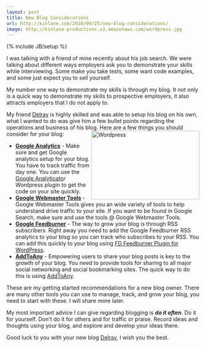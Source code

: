```yaml
---
layout: post
title: New Blog Considerations
url: http://kinlane.com/2010/09/25/new-blog-considerations/
image: http://kinlane-productions.s3.amazonaws.com/wordpress.jpg
---
```

{% include JB/setup %}
<p>
     I was talking with a friend of mine recently about his job search. We were talking about different ways employers ask you to demonstrate your skills while interviewing. Some make you take tests, some want code examples, and some just expect you to sell yourself.
</p>

<p>
     My number one way to demonstrate my skills is through my blog. It not only is a quick way to demonstrate my skills to prospective employers, it also attracts employers that I do not apply to.
</p>

<p>
     My friend <a href="http://www.delraydavis.com/" target="_blank">Delray</a> is highly skilled and was able to setup his blog on his own, what I wanted to do was give him a few bullet points regarding the operations and business of his blog. Here are a few things you should consider for your blog:<img class="alignnone c1" title="Wordpress" src="http://kinlane-productions.s3.amazonaws.com/wordpress.jpg"  width="282" height="180" align="right" />
</p>
<ul class="mainlist">
     <li>
          <strong><a href="http://www.google.com/analytics/" target="_blank">Google Analytics</a></strong> - Make sure and get Google analytics setup for your blog. You have to track traffic from day one. You can use the <a href="http://wordpress.org/extend/plugins/google-analyticator/" target="_blank">Google Analyticato</a>r Wordpress plugin to get the code on your site quickly.
     </li>
     <li>
          <strong><a href="https://www.google.com/webmasters/tools/home?hl=en" target="_blank">Google Webmaster Tools</a></strong> - Google Webmaster Tools gives you an wide variety of tools to help understand drive traffic to your site. If you want to be found in Google Search, make sure and use the tools @ Google Webmaster Tools.
     </li>
     <li>
          <strong><a href="http://feedburner.google.com" target="_blank">Google Feedburner</a></strong> - The way to grow your blog is through RSS subscribers. Right away you need to add the Google Feedburner RSS analytics to your blog so you can track who subscribes to your RSS. You can add this quickly to your blog using <a href="http://flagrantdisregard.com/feedburner/" target="_blank">FD Feedburner Plugin for WordPress</a>.
     </li>
     <li>
          <strong><a href="http://www.addtoany.com/" target="_blank">AddToAny</a></strong> - Empowering users to share your blog posts is key to the growth of your blog. You need to provide tools for sharing to all major social networking and social bookmarking sites. The quick way to do this is using <a href="http://www.addtoany.com/" target="_blank">AddToAny</a>.
     </li>
</ul>
<p>
     These are my getting started recommendations for a new blog owner. There are many other tools you can use to manage, track, and grow your blog, you need to start with these. I will share more later.
</p>

<p>
     My most important advice I can give regarding blogging is <em><strong>do it often</strong></em>. Do it for yourself. Don't do it for others and for traffic or praise. Record ideas and thoughts using your blog, and explore and develop your ideas there.
</p>

<p>
     Good luck to you with your new blog <a href="http://www.delraydavis.com/" target="_blank">Delray</a>, I wish you the best.
</p>